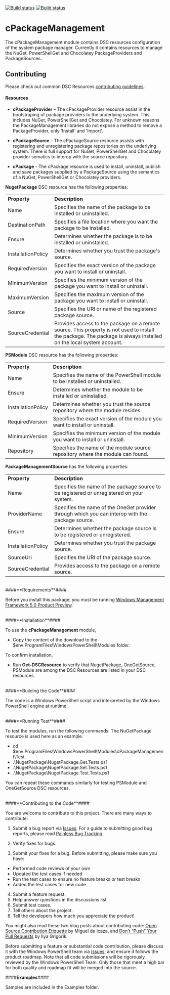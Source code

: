 
[![Build status](https://ci.appveyor.com/api/projects/status/cbn2ugntt02msbrk/branch/master?svg=true&passingText=master%20-%20passing&failingText=master%20-%20failing&pendingText=building)](https://ci.appveyor.com/project/SpotLabsNET/cpackagemanagement/branch/master) [![Build status](https://ci.appveyor.com/api/projects/status/cbn2ugntt02msbrk/branch/develop?svg=true&passingText=develop%20-%20passing&failingText=develop%20-%20failing&pendingText=building)](https://ci.appveyor.com/project/SpotLabsNET/cpackagemanagement/branch/develop)


# cPackageManagement

The cPackageManagement module contains DSC resources configuration of the system package manager. Currently it contains resources to manage the NuGet, PowerShellGet and Chocolatey PackageProviders and PackageSources. 

## Contributing
Please check out common DSC Resources [contributing guidelines](https://github.com/PowerShell/DscResource.Kit/blob/master/CONTRIBUTING.md).

#### Resources

* **cPackageProvider** – The cPackageProvider resource assist in the bootstraping of package providers to the underlying system. This includes NuGet, PowerShellGet and Chocolatey. For unknown reasons the PackageManagement libraries do not expose a method to remove a PackageProvider, only 'Install' and 'Import'. 

* **cPackageSource** – The cPackageSource resource assists with registering and unregistering package repositories on the underlying system. There is full support for NuGet, PowerShellGet and Chocolatey provider sematics to interop with the source repository. 

* **cPackage** - The cPackage resource is used to install, uninstall, publish and save packages supplied by a PackageSource using the semantics of a NuGet, PowerShellGet or Chocolatey providers.


**NugetPackage** DSC resource has the following properties:
<table>
    <tr>
        <td> <b>Property</b> </td>
        <td><b>Description</b> </td>
    </tr>
    <tr>
        <td>Name</td>
        <td>Specifies the name of the package to be installed or uninstalled.</td>
    </tr>
    <tr>
    <td>DestinationPath</td>
    <td>Specifies a file location where you want the package to be installed.</td>
    </tr>
    <tr>
    <td>Ensure</td>
    <td>Determines whether the package is to be installed or uninstalled.</td>
    </tr>
    <tr>
    <td>InstallationPolicy</td>
    <td>Determines whether you trust the package's source.</td>
    </tr>
    <tr>
    <td>RequiredVersion</td>
    <td>Specifies the exact version of the package you want to install or uninstall.</td>
    </tr>
    <tr>
    <td>MinimumVersion</td>
    <td>Specifies the minimum version of the package you want to install or uninstall.</td>
    </tr>
    <tr>
    <td>MaximumVersion</td>
    <td>Specifies the maximum version of the package you want to install or uninstall.</td>
    </tr>
    <tr>
    <td>Source</td>
    <td>Specifies the URI or name of the registered package source.</td>
    </tr>
    <tr>
    <td>SourceCredential</td>
    <td>Provides access to the package on a remote source. This property is not used to install the package. The package is always installed on the local system account.</td>
    </tr>
</table>

**PSModule** DSC resource has the following properties:

<table>
    <tr>
        <td><b>Property</b></td>
        <td><b>Description</b></td>
    </tr>
    <tr>
        <td>Name</td>
        <td>Specifies the name of the PowerShell module to be installed or uninstalled.</td>
    </tr>
    <tr>
    <td>Ensure</td>
    <td>Determines whether the module to be installed or uninstalled.</td>
    </tr>
    <tr>
    <td>InstallationPolicy</td>
    <td>Determines whether you trust the source repository where the module resides.</td>
    </tr>
    <tr>
    <td>RequiredVersion</td>
    <td>Specifies the exact version of the module you want to install or uninstall.</td>
    </tr>
    <tr>
    <td>MinimumVersion</td>
    <td>Specifies the minimum version of the module you want to install or uninstall.</td>
    </tr>
    <tr>
    <td>Repository</td>
    <td>Specifies the name of the module source repository where the module can found.</td>
    </tr>
</table>

**PackageManagementSource** has the following properties:

<table>
    <tr>
        <td><b>Property</b></td>
        <td><b>Description</b></td>
    </tr>
    <tr>
        <td>Name</td>
        <td>Specifies the name of the package source to be registered or unregistered on your system.</td>
    </tr>
    <tr>
      <td>ProviderName</td>
      <td>Specifies the name of the OneGet provider through which you can interop with the package source.</td>
    </tr>
    <tr>
    <td>Ensure</td>
    <td>Determines whether the package source is to be registered or unregistered.</td>
    </tr>
    <tr>
    <td>InstallationPolicy</td>
    <td>Determines whether you trust the package source.</td>
    </tr>
    <tr>
    <td>SourceUri</td>
    <td>Specifies the URI of the package source.</td>
    </tr>
    <tr>
    <td>SourceCredential</td>
    <td>Provides access to the package on a remote source.</td>
    </tr>
</table>
<br/>
####**Requirements**####

Before you install this package, you must be running  [Windows Management Framework 5.0 Product Preview](https://www.microsoft.com/en-us/download/details.aspx?id=48729).

<br/>
####**Installation**####

To use the **cPackageManagement** module,
* Copy the content of the download to the $env:ProgramFiles\WindowsPowerShell\Modules folder.

To confirm installation,
* Run **Get-DSCResource** to verify that NugetPackage, OneGetSource, PSModule are among the DSC Resources are listed in your DSC resources.

<br/>
####**Building the Code**####

The code is a Windows PowerShell script and interpreted by the Windows PowerShell engine at runtime.

<br/>
####**Running Test**####

To test the modules, run the following commands. The NuGetPackage resource is used here as an example.
* cd $env:ProgramFiles\WindowsPowerShell\Modules\cPackageManagement\Test
* .\NugetPackage\NugetPackage.Get.Tests.ps1
* .\NugetPackage\NugetPackage.Set.Tests.ps1
* .\NugetPackage\NugetPackage.Test.Tests.ps1

You can repeat these commands similarly for testing PSModule and OneGetSource DSC resources.

<br/>
####**Contributing to the Code**####

You are welcome to contribute to this project. There are many ways to contribute:

1.	Submit a bug report via [Issues]( https://github.com/PowerShell/cPackageManagement/issues). For a guide to submitting good bug reports, please read [Painless Bug Tracking](http://www.joelonsoftware.com/articles/fog0000000029.html).

2.	Verify fixes for bugs.

3.	Submit your fixes for a bug. Before submitting, please make sure you have:
 - Performed code reviews of your own
 - Updated the test cases if needed
 - Run the test cases to ensure no feature breaks or test breaks
 - Added the test cases for new code
4.	Submit a feature request.
5.	Help answer questions in the discussions list.
6.	Submit test cases.
7.	Tell others about the project.
8.	Tell the developers how much you appreciate the product!

You might also read these two blog posts about contributing code: [Open Source Contribution Etiquette](http://tirania.org/blog/archive/2010/Dec-31.html) by Miguel de Icaza, and [Don’t “Push” Your Pull Requests](http://www.igvita.com/2011/12/19/dont-push-your-pull-requests/) by Ilya Grigorik.

Before submitting a feature or substantial code contribution, please discuss it with the Windows PowerShell team via [Issues]( https://github.com/WindowsPowerShell/OneGetResource/issues), and ensure it follows the product roadmap. Note that all code submissions will be rigorously reviewed by the Windows PowerShell Team. Only those that meet a high bar for both quality and roadmap fit will be merged into the source.

####**Examples**####

Samples are included in the Examples folder.
